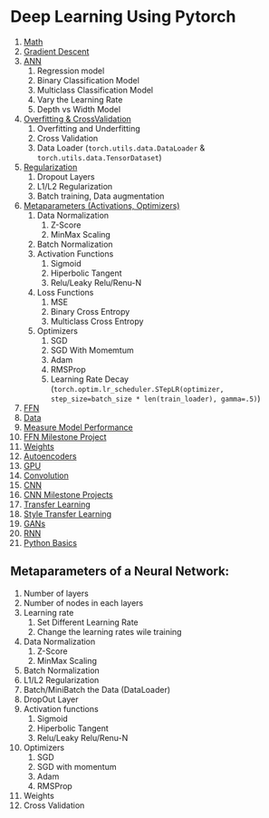# Deep Learning Using Pytorch

1. [Math](https://github.com/Sayan-Roy-729/Data-Science/tree/main/Deep%20Learning/Using%20Pytorch/Part%201%20-%20Math)
2. [Gradient Descent](https://github.com/Sayan-Roy-729/Data-Science/tree/main/Deep%20Learning/Using%20Pytorch/Part%202%20-%20Gradient%20Descent)
3. [ANN](https://github.com/Sayan-Roy-729/Data-Science/tree/main/Deep%20Learning/Using%20Pytorch/Part%203%20-%20ANN)
    1. Regression model
    2. Binary Classification Model
    3. Multiclass Classification Model
    4. Vary the Learning Rate
    5. Depth vs Width Model
5. [Overfitting & CrossValidation](https://github.com/Sayan-Roy-729/Data-Science/tree/main/Deep%20Learning/Using%20Pytorch/Part%204%20-%20Overfitting%20%26%20CrossValidation)
    1. Overfitting and Underfitting
    2.  Cross Validation
    3.  Data Loader (`torch.utils.data.DataLoader` & `torch.utils.data.TensorDataset`)
7. [Regularization](https://github.com/Sayan-Roy-729/Data-Science/tree/main/Deep%20Learning/Using%20Pytorch/Part%205%20-%20Regularization)
    1. Dropout Layers
    2. L1/L2 Regularization
    3. Batch training, Data augmentation 
9. [Metaparameters (Activations, Optimizers)](https://github.com/Sayan-Roy-729/Data-Science/tree/main/Deep%20Learning/Using%20Pytorch/Part%206%20-%20Metaparameters%20(Activations%2C%20Optimizers))
    1. Data Normalization
        1. Z-Score
        2. MinMax Scaling
    2. Batch Normalization
    3. Activation Functions
        1. Sigmoid
        2. Hiperbolic Tangent
        3. Relu/Leaky Relu/Renu-N
    4. Loss Functions
        1. MSE
        2. Binary Cross Entropy
        3. Multiclass Cross Entropy
    5. Optimizers
        1. SGD
        2. SGD With Momemtum
        2. Adam
        3. RMSProp
        4. Learning Rate Decay (`torch.optim.lr_scheduler.STepLR(optimizer, step_size=batch_size * len(train_loader), gamma=.5)`)
10. [FFN](https://github.com/Sayan-Roy-729/Data-Science/tree/main/Deep%20Learning/Using%20Pytorch/Part%207%20-%20FFN)
11. [Data](https://github.com/Sayan-Roy-729/Data-Science/tree/main/Deep%20Learning/Using%20Pytorch/Part%208%20-%20Data)
12. [Measure Model Performance](https://github.com/Sayan-Roy-729/Data-Science/tree/main/Deep%20Learning/Using%20Pytorch/Part%209%20-%20Measure%20Model%20Performance)
13. [FFN Milestone Project](https://github.com/Sayan-Roy-729/Data-Science/tree/main/Deep%20Learning/Using%20Pytorch/Part%2010%20-%20FFN%20Milestone%20Project)
14. [Weights](https://github.com/Sayan-Roy-729/Data-Science/tree/main/Deep%20Learning/Using%20Pytorch/Part%2011%20-%20Weights)
15. [Autoencoders](https://github.com/Sayan-Roy-729/Data-Science/tree/main/Deep%20Learning/Using%20Pytorch/Part%2012%20-%20Autoencoders)
16. [GPU](https://github.com/Sayan-Roy-729/Data-Science/tree/main/Deep%20Learning/Using%20Pytorch/Part%2013%20-%20GPU)
17. [Convolution](https://github.com/Sayan-Roy-729/Data-Science/tree/main/Deep%20Learning/Using%20Pytorch/Part%2014%20-%20Convolution)
18. [CNN](https://github.com/Sayan-Roy-729/Data-Science/tree/main/Deep%20Learning/Using%20Pytorch/Part%2015%20-%20CNN)
19. [CNN Milestone Projects](https://github.com/Sayan-Roy-729/Data-Science/tree/main/Deep%20Learning/Using%20Pytorch/Part%2016%20-%20CNN%20Milestone%20Projects)
20. [Transfer Learning](https://github.com/Sayan-Roy-729/Data-Science/tree/main/Deep%20Learning/Using%20Pytorch/Part%2017%20-%20Transfer%20Learning)
21. [Style Transfer Learning](https://github.com/Sayan-Roy-729/Data-Science/tree/main/Deep%20Learning/Using%20Pytorch/Part%2018%20-%20Style%20Transfer)
22. [GANs](https://github.com/Sayan-Roy-729/Data-Science/tree/main/Deep%20Learning/Using%20Pytorch/Part%2019%20-%20GANs)
23. [RNN](https://github.com/Sayan-Roy-729/Data-Science/tree/main/Deep%20Learning/Using%20Pytorch/Part%2020%20-%20RNN)
24. [Python Basics]()



## Metaparameters of a Neural Network:
1. Number of layers
2. Number of nodes in each layers
3. Learning rate
    1. Set Different Learning Rate
    2. Change the learning rates wile training
4. Data Normalization
    1. Z-Score
    2. MinMax Scaling
5. Batch Normalization
6. L1/L2 Regularization
7. Batch/MiniBatch the Data (DataLoader)
8. DropOut Layer
9. Activation functions
    1. Sigmoid
    2. Hiperbolic Tangent
    3. Relu/Leaky Relu/Renu-N
10. Optimizers
    1. SGD
    2. SGD with momentum
    3. Adam
    4. RMSProp
11. Weights
12. Cross Validation